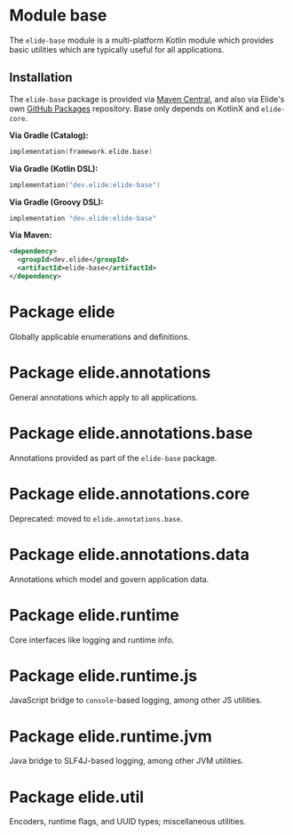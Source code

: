 # Module base

The `elide-base` module is a multi-platform Kotlin module which provides basic utilities which are typically useful for
all applications.

## Installation

The `elide-base` package is provided via [Maven Central][0], and also via Elide's own [GitHub Packages][1] repository.
Base only depends on KotlinX and `elide-core`.

**Via Gradle (Catalog):**

```kotlin
implementation(framework.elide.base)
```

**Via Gradle (Kotlin DSL):**

```kotlin
implementation("dev.elide:elide-base")
```

**Via Gradle (Groovy DSL):**

```kotlin
implementation "dev.elide:elide-base"
```

**Via Maven:**

```xml
<dependency>
  <groupId>dev.elide</groupId>
  <artifactId>elide-base</artifactId>
</dependency>
```

# Package elide

Globally applicable enumerations and definitions.

# Package elide.annotations

General annotations which apply to all applications.

# Package elide.annotations.base

Annotations provided as part of the `elide-base` package.

# Package elide.annotations.core

Deprecated: moved to `elide.annotations.base`.

# Package elide.annotations.data

Annotations which model and govern application data.

# Package elide.runtime

Core interfaces like logging and runtime info.

# Package elide.runtime.js

JavaScript bridge to `console`-based logging, among other JS utilities.

# Package elide.runtime.jvm

Java bridge to SLF4J-based logging, among other JVM utilities.

# Package elide.util

Encoders, runtime flags, and UUID types; miscellaneous utilities.

[0]: https://search.maven.org/search?q=g:dev.elide%20AND%20a:elide-base
[1]: https://github.com/orgs/elide-dev/packages?ecosystem=maven&q=core&tab=packages&ecosystem=maven&q=elide-base
